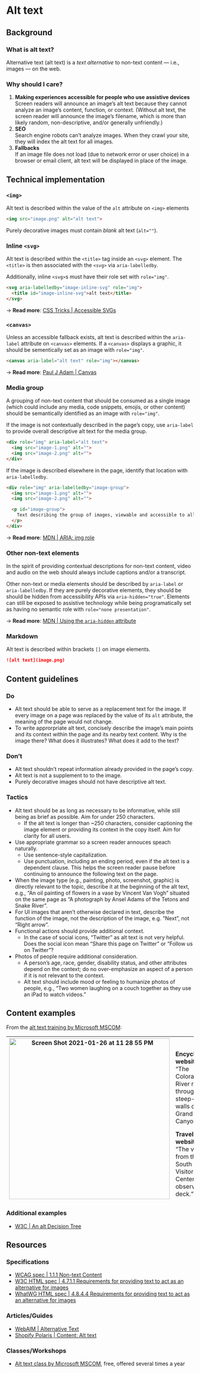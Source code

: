 # Alt text

## Background

### What is alt text?

Alternative text (alt text) is a _text alternative_ to non-text content — i.e., images — on the web. 

### Why should I care?

1. **Making experiences accessible for people who use assistive devices**<br>Screen readers will announce an image’s alt text because they cannot analyze an image’s content, function, or context. (Without alt text, the screen reader will announce the image’s filename, which is more than likely random, non-descriptive, and/or generally unfriendly.) 
2. **SEO**<br>Search engine robots can’t analyze images. When they crawl your site, they will index the alt text for all images.
3. **Fallbacks**<br>If an image file does not load (due to network error or user choice) in a browser or email client, alt text will be displayed in place of the image.

## Technical implementation

### `<img>`
Alt text is described within the value of the `alt` attribute on `<img>` elements
```html
<img src="image.png" alt="alt text">
```

Purely decorative images must contain _blank_ alt text (`alt=""`).

### Inline `<svg>`
Alt text is described within the `<title>` tag inside an `<svg>` element. The `<title>` is then associated with the `<svg>` via `aria-labelledby`.

Additionally, inline `<svg>`s must have their role set with `role="img"`.

```html
<svg aria-labelledby="image-inline-svg" role="img">
  <title id="image-inline-svg">alt text</title>
</svg>
```

→ **Read more**: [CSS Tricks | Accessible SVGs](https://css-tricks.com/accessible-svgs/#2-inline-svg)

### `<canvas>`
Unless an accessible fallback exists, alt text is described within the `aria-label` attribute on `<canvas>` elements. If a `<canvas>` displays a graphic, it should be sementically set as an image with `role="img"`. 

```html
<canvas aria-label="alt text" role="img"></canvas>
```
  
→ **Read more**: [Paul J Adam | Canvas](https://pauljadam.com/demos/canvas.html)

### Media group

A grouping of non-text content that should be consumed as a single image (which could include any media, code snippets, emojis, or other content) should be semantically identified as an image with `role="img"`. 

If the image is not contextually described in the page’s copy, use `aria-label` to provide overall descriptive alt text for the media group.

```html
<div role="img" aria-label="alt text">
  <img src="image-1.png" alt="">
  <img src="image-2.png" alt="">
</div>
```

If the image is described elsewhere in the page, identify that location with `aria-labelledby`.

```html
<div role="img" aria-labelledby="image-group">
  <img src="image-1.png" alt="">
  <img src="image-2.png" alt="">

  <p id="image-group">
    Text describing the group of images, viewable and accessible to all.
  </p>
</div>
```


→ **Read more**: [MDN | ARIA: img role](https://developer.mozilla.org/en-US/docs/Web/Accessibility/ARIA/Roles/Role_Img)

### Other non-text elements

In the spirit of providing contextual descriptions for non-text content, video and audio on the web should always include captions and/or a transcript.

Other non-text or media elements should be described by `aria-label` or `aria-labelledby`. If they are purely decorative elements, they should be should be hidden from accessibility APIs via `aria-hidden="true"`. Elements can still be exposed to assistive technology while being programatically set as having no semantic role with `role="none presentation"`.

→ **Read more**: [MDN | Using the `aria-hidden` attribute](https://developer.mozilla.org/en-US/docs/Web/Accessibility/ARIA/ARIA_Techniques/Using_the_aria-hidden_attribute)

### Markdown
Alt text is described within brackets `[]` on image elements.
```markdown
![alt text](image.png)
```

## Content guidelines

### Do
* Alt text should be able to serve as a replacement text for the image. If every image on a page was replaced by the value of its `alt` attribute, the meaning of the page would not change.
* To write approrpriate alt text, concisely describe the image’s main points and its context within the page and its nearby text content. Why is the image there? What does it illustrates? What does it add to the text?

### Don’t
* Alt text shouldn’t repeat information already provided in the page’s copy.
* Alt text is not a supplement to to the image.
* Purely decorative images should not have descriptive alt text.

### Tactics
* Alt text should be as long as necessary to be informative, while still being as brief as possible. Aim for under 250 characters. 
  * If the alt text is longer than ~250 characters, consider captioning the image element or providing its context in the copy itself. Aim for clarity for all users.
* Use appropriate grammar so a screen reader annouces speach naturally.
  * Use sentence-style capitalization.
  * Use punctuation, including an ending period, even if the alt text is a dependent clause. This helps the screen reader pause before continuing to announce the following text on the page.
* When the image type (e.g., painting, photo, screenshot, graphic) is directly relevant to the topic, describe it at the beginning of the alt text, e.g., “An oil painting of flowers in a vase by Vincent Van Vogh” situated on the same page as “A photograph by Ansel Adams of the Tetons and Snake River”.
* For UI images that aren’t otherwise declared in text, describe the function of the image, not the description of the image, e.g. “Next”, not “Right arrow”.
* Functional actions should provide additional context.
  * In the case of social icons, “Twitter” as alt text is not very helpful. Does the social icon mean “Share this page on Twitter” or “Follow us on Twitter”?
* Photos of people require additional consideration. 
  * A person’s age, race, gender, disability status, and other attributes depend on the context; do no over-emphasize an aspect of a person if it is not relevant to the context. 
  * Alt text should include mood or feeling to humanize photos of people, e.g., “Two women laughing on a couch together as they use an iPad to watch videos.”

## Content examples

From the [alt text training by Microsoft MSCOM](https://mscomaccessibility.azurewebsites.net/training#events):

<table>
<thead>
  <tr>
    <th rowspan="3"><img width="431" alt="Screen Shot 2021-01-26 at 11 28 55 PM" src="https://user-images.githubusercontent.com/221550/105943480-5faf8580-602f-11eb-8736-ed2ef40ac8eb.png"></th>
    <th colspan="2">Context</th>
  </tr>
  <tr>
    <td><strong>Encyclopedia website</strong>:<br>“The Colorado River running through the steep-sided walls of the Grand Canyon.”</td>
    <td><strong>Photography website</strong>:<br>“The vivid colors and shadows of the Grand Canyon enhanced by sunset.”</td>
  </tr>
  <tr>
    <td><strong>Travel website</strong>:<br>“The view from the South Rim Visitors’ Center observation deck.”</td>
    <td><strong>Yoga website</strong>:<br>[blank]</td>
  </tr>
</thead>
</table>

### Additional examples
* [W3C | An alt Decision Tree](https://www.w3.org/WAI/tutorials/images/decision-tree/)

## Resources

### Specifications
* [WCAG spec | 1.1.1 Non-text Content](https://www.w3.org/WAI/WCAG21/Understanding/non-text-content.html)
* [W3C HTML spec | 4.7.1.1 Requirements for providing text to act as an alternative for images](https://www.w3.org/TR/2014/REC-html5-20141028/embedded-content-0.html#alt)
* [WhatWG HTML spec | 4.8.4.4 Requirements for providing text to act as an alternative for images](https://html.spec.whatwg.org/multipage/images.html#alt)

### Articles/Guides
* [WebAIM | Alternative Text](https://webaim.org/techniques/alttext)
* [Shopify Polaris | Content: Alt text](https://polaris.shopify.com/content/alternative-text)

### Classes/Workshops
* [Alt text class by Microsoft MSCOM](https://mscomaccessibility.azurewebsites.net/training#events), free, offered several times a year
